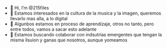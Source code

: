 - 👋 Hi, I’m @215files
- 👀 Estamos interesados en la cultura de la musica y la imagen, queremos llevarlo mas alla, a lo digital
- 🌱 Algunbos estamos en proceso de aprendizaje, otros no tanto, pero entre todos, vamos a sacar esto adelante
- 💞️ Estamos buscando colaborar con indsutrias emergentes que tengan la misma ilsuion y ganas que nosotros, aunque yomeamos


<!---
215files/215files is a ✨ special ✨ repository because its `README.md` (this file) appears on your GitHub profile.
You can click the Preview link to take a look at your changes.
--->
